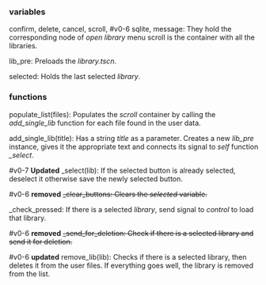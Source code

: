### variables
confirm, delete, cancel, scroll, #v0-6 sqlite, message:
They hold the corresponding node of *open library* menu
scroll is the container with all the libraries.

lib_pre:
Preloads the *library.tscn*.

selected:
Holds the last selected *library*.

### functions
populate_list(files):
Populates the *scroll* container by calling the *add_single_lib* function for each file found in the user data.

add_single_lib(title):
Has a string *title* as a parameter.
Creates a new *lib_pre* instance, gives it the appropriate text and connects its signal to *self* function *\_select*.

#v0-7 **Updated** \_select(lib):
If the selected button is already selected, deselect it otherwise save the newly selected button.

#v0-6 **removed**
~~\_clear_buttons:
Clears the *selected* variable.~~

\_check_pressed:
If there is a selected *library*, send signal to *control* to load that library.

#v0-6 **removed**
~~\_send_for_deletion:
Check if there is a selected library and send it for deletion.~~

#v0-6 **updated** remove_lib(lib):
Checks if there is a selected library, then deletes it from the user files. If everything goes well, the library is removed from the list.